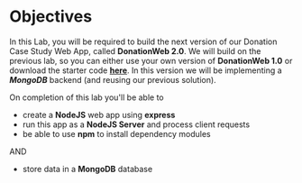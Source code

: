 # Objectives

In this Lab, you will be required to build the next version of our Donation Case Study Web App, called **DonationWeb 2.0**.  We will build on the previous lab, so you can either use your own version of **DonationWeb 1.0** or download the starter code **[here](../zips/donationweb-1.0.zip)**. In this version we will be implementing a ***MongoDB*** backend (and reusing our previous solution).  

On completion of this lab you'll be able to

* create a **NodeJS** web app using **express** 
* run this app as a **NodeJS Server** and process client requests
* be able to use **npm** to install dependency modules

AND

* store data in a **MongoDB** database